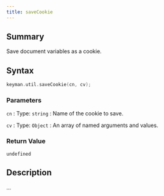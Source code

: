```yaml
---
title: saveCookie
---
```


## Summary

Save document variables as a cookie.

## Syntax

```c
keyman.util.saveCookie(cn, cv);
```

### Parameters

`cn`
:   Type: `string`
:   Name of the cookie to save.

`cv`
:   Type: `Object`
:   An array of named arguments and values.

### Return Value

`undefined`

## Description

...
